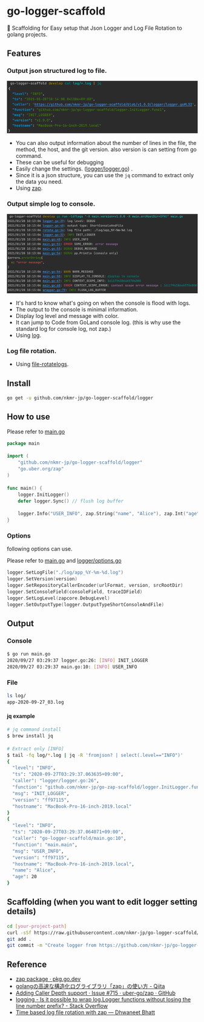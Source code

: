 # go-logger-scaffold

:rocket: Scaffolding for Easy setup that Json Logger and Log File Rotation to golang projects.

## Features

### Output json structured log to file.
![img_1.png](img_1.png)

- You can also output information about the number of lines in the file, the method, the host,
  and the git version. also version is can setting from go command.
- These can be useful for debugging
- Easily change the
  settings. ([logger/logger.go](https://github.com/nkmr-jp/go-logger-scaffold/blob/master/logger/logger.go#L32))
  .
- Since it is a json structure, you can use the `jq` command to extract only the data you need.
- Using [zap](https://github.com/uber-go/zap).

### Output simple log to console.
![img.png](img.png)
- It's hard to know what's going on when the console is flood with logs.
- The output to the console is minimal information.
- Display log level and message with color.
- It can jump to Code from GoLand console log. (this is why use the standard log for console log, not zap.)
- Using [log](https://pkg.go.dev/log).

### Log file rotation.
- Using [file-rotatelogs](https://github.com/lestrrat-go/file-rotatelogs).

## Install

```sh
go get -u github.com/nkmr-jp/go-logger-scaffold/logger
```

## How to use

Please refer to [main.go](main.go)

```go
package main

import (
	"github.com/nkmr-jp/go-logger-scaffold/logger"
	"go.uber.org/zap"
)

func main() {
	logger.InitLogger()
	defer logger.Sync() // flush log buffer

	logger.Info("USER_INFO", zap.String("name", "Alice"), zap.Int("age", 20))
}
```

### Options

following options can use.

Please refer to [main.go](main.go) and [logger/options.go](logger/options.go)

```go
logger.SetLogFile("./log/app_%Y-%m-%d.log")
logger.SetVersion(version)
logger.SetRepositoryCallerEncoder(urlFormat, version, srcRootDir)
logger.SetConsoleField(consoleField, traceIDField)
logger.SetLogLevel(zapcore.DebugLevel)
logger.SetOutputType(logger.OutputTypeShortConsoleAndFile)
```



## Output

### Console

```sh
$ go run main.go
2020/09/27 03:29:37 logger.go:26: [INFO] INIT_LOGGER
2020/09/27 03:29:37 main.go:10: [INFO] USER_INFO
```

### File

```sh
ls log/
app-2020-09-27_03.log
```

#### jq example

```sh
# jq command install
$ brew install jq

# Extract only [INFO]
$ tail -fq log/*.log | jq -R 'fromjson? | select(.level=="INFO")'
{
  "level": "INFO",
  "ts": "2020-09-27T03:29:37.063635+09:00",
  "caller": "logger/logger.go:26",
  "function": "github.com/nkmr-jp/go-zap-scaffold/logger.InitLogger.func1",
  "msg": "INIT_LOGGER",
  "version": "ff97115",
  "hostname": "MacBook-Pro-16-inch-2019.local"
}
{
  "level": "INFO",
  "ts": "2020-09-27T03:29:37.064071+09:00",
  "caller": "go-logger-scaffold/main.go:10",
  "function": "main.main",
  "msg": "USER_INFO",
  "version": "ff97115",
  "hostname": "MacBook-Pro-16-inch-2019.local",
  "name": "Alice",
  "age": 20
}
```

## Scaffolding (when you want to edit logger setting details)

```sh
cd [your-project-path]
curl -sSf https://raw.githubusercontent.com/nkmr-jp/go-logger-scaffold/master/scaffold.sh | sh
git add .
git commit -m "Create logger from https://github.com/nkmr-jp/go-logger-scaffold"
```

## Reference

* [zap package · pkg.go.dev](https://pkg.go.dev/go.uber.org/zap)
* [golangの高速な構造化ログライブラリ「zap」の使い方 - Qiita](https://qiita.com/emonuh/items/28dbee9bf2fe51d28153)
* [Adding Caller Depth support · Issue #715 · uber-go/zap · GitHub](https://github.com/uber-go/zap/issues/715)
* [logging - Is it possible to wrap log.Logger functions without losing the line number prefix? - Stack Overflow](https://stackoverflow.com/questions/42762391/is-it-possible-to-wrap-log-logger-functions-without-losing-the-line-number-prefi)
* [Time based log file rotation with zap — Dhwaneet Bhatt](https://dhwaneetbhatt.com/time-based-log-file-rotation-with-zap)
